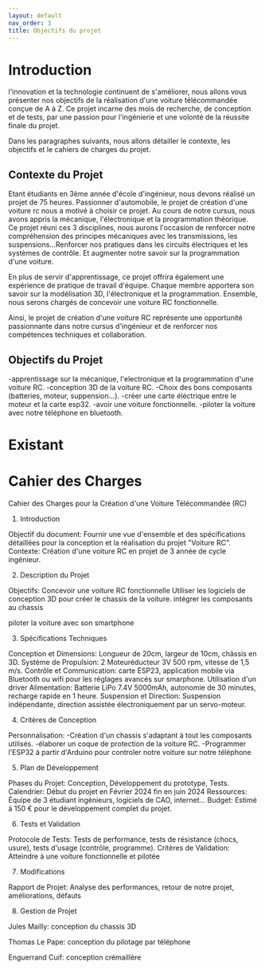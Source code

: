 ```yaml
---
layout: default
nav_order: 3
title: Objectifs du projet
---
```


# Introduction
l'innovation et la technologie continuent de s'améliorer, nous allons vous présenter nos objectifs de la réalisation d'une voiture télécommandée conçue de A à Z. Ce projet incarne des mois de recherche, de conception et de tests, par une passion pour l'ingénierie et une volonté de la réussite finale du projet.

Dans les paragraphes suivants, nous allons détailler le contexte, les objectifs et le cahiers de charges du projet.




## Contexte du Projet

Etant étudiants en 3ème année d'école d'ingénieur, nous devons réalisé un projet de 75 heures.
Passionner d'automobile, le projet de création d'une voiture rc nous a motivé à choisir ce projet. Au cours de notre cursus, nous avons appris la mécanique, l'électronique et la programmation théorique. 
Ce projet réuni ces 3 disciplines, nous aurons l'occasion de renforcer notre compréhension des principes mécaniques avec les transmissions, les suspensions...Renforcer nos pratiques dans les circuits électriques et les systèmes de contrôle. Et augmenter notre savoir sur la programmation d'une voiture.

En plus de servir d'apprentissage, ce projet offrira également une expérience de pratique de travail d'équipe. Chaque membre apportera son savoir sur la modélisation 3D, l'électronique et la programmation. Ensemble, nous serons chargés de concevoir une voiture RC fonctionnelle.

Ainsi, le projet de création d'une voiture RC représente une opportunité passionnante dans notre cursus d'ingénieur et de renforcer nos compétences techniques et collaboration.

## Objectifs du Projet

-apprentissage sur la mécanique, l'electronique et la programmation d'une voiture RC.
-conception 3D de la voiture RC.
-Choix des bons composants (batteries, moteur, suppension...).
-créer une carte éléctrique entre le moteur et la carte esp32.
-avoir une voiture fonctionnelle.
-piloter la voiture avec notre téléphone en bluetooth.

# Existant


# Cahier des Charges

Cahier des Charges pour la Création d'une Voiture Télécommandée (RC)

1. Introduction

Objectif du document: Fournir une vue d'ensemble et des spécifications détaillées pour la conception et la réalisation du projet "Voiture RC".
Contexte: Création d'une voiture RC en projet de 3 année de cycle ingénieur.


2. Description du Projet

Objectifs:
Concevoir une voiture RC fonctionnelle
Utiliser les logiciels de conception 3D pour créer le chassis de la voiture.
intégrer les composants au chassis

piloter la voiture avec son smartphone

3. Spécifications Techniques

Conception et Dimensions: Longueur de 20cm, largeur de 10cm, châssis en 3D.
Système de Propulsion: 2 Moteuréducteur 3V 500 rpm, vitesse de 1,5 m/s.
Contrôle et Communication: carte ESP23, application mobile via Bluetooth ou wifi pour les réglages avancés sur smarphone.
Utilisation d'un driver
Alimentation: Batterie LiPo 7.4V 5000mAh, autonomie de 30 minutes, recharge rapide en 1 heure.
Suspension et Direction: Suspension indépendante, direction assistée électroniquement par un servo-moteur.

4. Critères de Conception

Personnalisation: -Création d'un chassis s'adaptant à tout les composants utilisés. 
                  -élaborer un coque de protection de la voiture RC.
                   -Programmer l'ESP32 à partir d'Arduino pour controler notre voiture sur notre téléphone

5. Plan de Développement

Phases du Projet: Conception, Développement du prototype, Tests.
Calendrier: Début du projet en Février 2024 fin en juin 2024
Ressources: Équipe de 3 étudiant ingénieurs, logiciels de CAO, internet...
Budget: Estimé à 150 € pour le développement complet du projet.

6. Tests et Validation

Protocole de Tests: Tests de performance, tests de résistance (chocs, usure), tests d'usage (contrôle, programme).
Critères de Validation: Atteindre à une voiture fonctionnelle et pilotée

7. Modifications

Rapport de Projet: Analyse des performances, retour de notre projet, améliorations, défauts

8. Gestion de Projet

Jules Mailly: conception du chassis 3D

Thomas Le Pape: conception du pilotage par téléphone 

Enguerrand Cuif: conception crémaillère 




